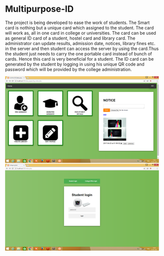 # Multipurpose-ID
The project is being developed to ease the work of students. The Smart card is nothing but a unique card which assigned to the student. The card will work as, all in one card in college or universities. 
The card can be used as general ID card of a student, hostel card and library card.
The administrator can update results, admission date, notices, library fines etc. in the server and then student can access the server by using the card.Thus the student just needs to carry the one portable card instead of bunch of cards. Hence this card is very beneficial for a student.
The ID card can be generated by the student by logging in using his unique QR code and password which will be provided by the college administration.

![alt text](https://github.com/uddipan32/multipurpose-ID/raw/master/screenshots/college_index.png)
![alt text](https://github.com/uddipan32/multipurpose-ID/raw/master/screenshots/index.png)
